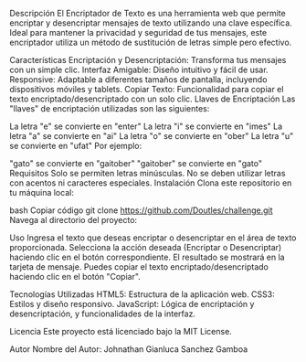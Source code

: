Descripción
El Encriptador de Texto es una herramienta web que permite encriptar y desencriptar mensajes de texto utilizando una clave específica. Ideal para mantener la privacidad y seguridad de tus mensajes, este encriptador utiliza un método de sustitución de letras simple pero efectivo.

Características
Encriptación y Desencriptación: Transforma tus mensajes con un simple clic.
Interfaz Amigable: Diseño intuitivo y fácil de usar.
Responsive: Adaptable a diferentes tamaños de pantalla, incluyendo dispositivos móviles y tablets.
Copiar Texto: Funcionalidad para copiar el texto encriptado/desencriptado con un solo clic.
Llaves de Encriptación
Las "llaves" de encriptación utilizadas son las siguientes:

La letra "e" se convierte en "enter"
La letra "i" se convierte en "imes"
La letra "a" se convierte en "ai"
La letra "o" se convierte en "ober"
La letra "u" se convierte en "ufat"
Por ejemplo:

"gato" se convierte en "gaitober"
"gaitober" se convierte en "gato"
Requisitos
Solo se permiten letras minúsculas.
No se deben utilizar letras con acentos ni caracteres especiales.
Instalación
Clona este repositorio en tu máquina local:

bash
Copiar código
git clone https://github.com/Doutles/challenge.git
Navega al directorio del proyecto:



Uso
Ingresa el texto que deseas encriptar o desencriptar en el área de texto proporcionada.
Selecciona la acción deseada (Encriptar o Desencriptar) haciendo clic en el botón correspondiente.
El resultado se mostrará en la tarjeta de mensaje.
Puedes copiar el texto encriptado/desencriptado haciendo clic en el botón "Copiar".


Tecnologías Utilizadas
HTML5: Estructura de la aplicación web.
CSS3: Estilos y diseño responsivo.
JavaScript: Lógica de encriptación y desencriptación, y funcionalidades de la interfaz.


Licencia
Este proyecto está licenciado bajo la MIT License.

Autor
Nombre del Autor: Johnathan Gianluca Sanchez Gamboa
